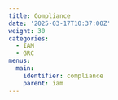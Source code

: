 ```yaml
---
title: Compliance
date: '2025-03-17T10:37:00Z'
weight: 30
categories:
  - IAM
  - GRC
menus:
  main:
    identifier: compliance
    parent: iam
---
```

